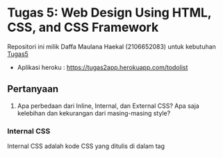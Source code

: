 # Tugas 5: Web Design Using HTML, CSS, and CSS Framework

Repositori ini milik Daffa Maulana Haekal (2106652083) untuk kebutuhan [Tugas5](https://pbp-fasilkom-ui.github.io/ganjil-2023/assignments/tugas/tugas-5)

- Aplikasi heroku : https://tugas2app.herokuapp.com/todolist

## Pertanyaan

1.   Apa perbedaan dari Inline, Internal, dan External CSS? Apa saja kelebihan dan kekurangan dari masing-masing style?
  
### Internal CSS

Internal CSS adalah kode CSS yang ditulis di dalam tag <style> dan kode HTML dituliskan di bagian atas (header) file HTML. Internal CSS dapat digunakan untuk membuat tampilan pada satu halaman website dan tidak digunakan pada halaman website yang lain.
  
#### Kelebihan 
 
- Perubahan pada Internal CSS hanya berlaku pada satu halaman saja sehingga tidak mengganggu halaman lain.
- Anda tidak perlu melakukan upload beberapa file karena HTML dan CSS berada dalam satu file.
- Class dan ID bisa digunakan oleh internal stylesheet.
 
#### Kekurangan
- Tidak efisien apabila Anda menggunakan CSS yang sama dalam beberapa file atau halaman website yang lain.
- Membuat performa website lebih lemot. Sebab, CSS yang berbeda-beda akan mengakibatkan loading ulang setiap kali Anda ganti halaman website. 
  
### External CSS
  
Eksternal CSS adalah kode CSS yang ditulis terpisah dengan kode HTML Eksternal CSS ditulis di sebuah file khusus yang berekstensi .css. File eksternal CSS biasanya diletakkan setelah bagian <head> pada halaman.
  
#### Kelebihan 
- Ukuran file HTML akan menjadi lebih kecil dan membuat struktur dari kode HTML jadi lebih rapi.
- Loading website menjadi lebih cepat.
- File CSS dapat digunakan di beberapa halaman website sekaligus. 

#### Kekurangan
  
-Halaman akan menjadi berantakan, ketika file CSS gagal dipanggil oleh file HTML. Hal ini terjadi disebabkan karena koneksi internet yang lambat.
  
### Inline CSS
  
Inline CSS adalah kode CSS yang ditulis langsung pada atribut elemen HTML. Setiap elemen HTML memiliki atribut style, di situ lah inline CSS ditulis.

#### Kelebihan 
  
- Sangat membantu ketika Anda hanya ingin menguji dan melihat perubahan pada satu elemen.
- Berguna untuk memperbaiki kode dengan cepat.
- Proses permintaan HTTP yang lebih kecil dan proses load website akan lebih cepat.
  
#### Kekurangan
  
- Tidak efisien karena Inline style CSS hanya bisa diterapkan pada satu elemen HTML.
  
2.    Jelaskan tipe-tipe CSS selector yang kamu ketahui !
  
Ada beberapa jenis *CSS selectors*. di antaranya adalah:<br>
1.  __*CSS Element Selector*__<br>
Selektor elemen memilih elemen HTML berdasarkan nama.<br>
2.  __*CSS Id Selector*__<br>
Selector id memilih atribut id dari elemen HTML untuk memilih elemen tertentu. Id selalu unik di dalam halaman sehingga dipilih untuk memilih satu elemen unik. Itu ditulis dengan karakter hash (#), diikuti oleh id elemen.
3.  __*CSS Class Selector*__<br>
Selektor kelas memilih elemen HTML dengan atribut kelas tertentu. Digunakan dengan karakter titik. (simbol titik penuh) diikuti dengan nama kelas.<br>
4.  __*CSS Universal Selector*__<br>
Selektor universal digunakan sebagai karakter wildcard. Ini memilih semua elemen pada halaman.<br>
5.  __*CSS Group Selector*__<br>
Grouping selector digunakan untuk memilih semua elemen dengan definisi style yang sama. Grouping selector digunakan untuk meminimalkan kode. Koma digunakan untuk memisahkan setiap selektor dalam pengelompokan.<br>

3.Jelaskan bagaimana cara kamu mengimplementasikan checklist di atas !

- Kustomisasi templat HTML yang telah dibuat pada Tugas 4 dengan menggunakan CSS atau CSS framework (seperti Bootstrap, Tailwind, Bulma) dengan ketentuan sebagai 
  
- Membuat keempat halaman yang dikustomisasi menjadi responsive.__<br>

  
4. Jelaskan tag HTML5 yang kamu ketahui.

Berikut merupakan tag dalam HTML5 yang sering dipakai
1. __CSS dan JS__ <br>
 Untuk melampirkan file css dan javascript sebagai design dan agar website terlihat menarik<br>
 
2. __*Semantics*__<br>
 Di HTML5 kita memiliki struktur semantik seperti `<header>`, `<footer>`, dan <nav> untuk contoh kode seperti ini.<br>

3. __*Article* dan *Section*__<br>

 section tag digunakan untuk mendefinisikan elemen html seperti header dan footer dan lainnya.<br>

 article tag digunakan untuk mendefinisikan konten independen tertentu<br>
4. __*Input types, attributes and forms*__<br>
 input type dan attributes baru telah diperkenalkan di HTML 5<br>

5. __*HTML5 editable content*__ <br>
 HTML5 memiliki atribut baru, sekarang kita dapat mengedit konten dengan menambahkan atribut contenteditable ke dalamnya.<br>

6.  __*Local Storage*__<br>
 Dengan fungsi ini, pengguna dapat mengakses data secara lokal dalam browser web. Sebelum pengguna HTML5 menyimpan data di cookie dengan setiap permintaan server.<br>
